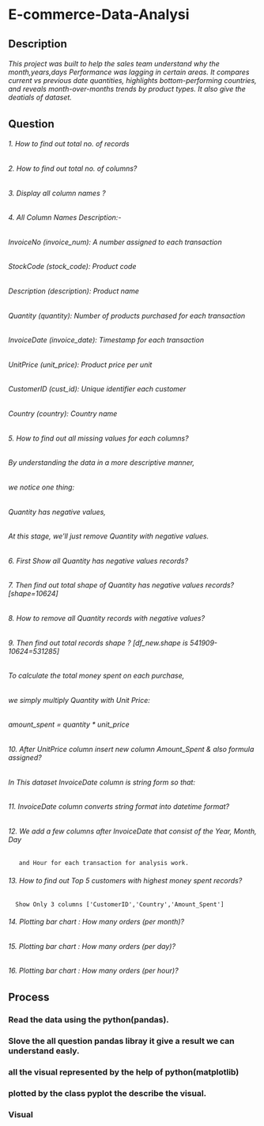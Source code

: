 # E-commerce-Data-Analysi

## Description
######  This project was built to help the sales team understand why the month,years,days Performance was lagging in certain areas. It compares current vs previous date quantities, highlights bottom-performing countries, and reveals month-over-months trends by product types. It also give the deatials of dataset.

## Question
###### 1. How to find out total no. of records 
###### 2. How to find out total no. of columns?
###### 3. Display all column names ?

###### 4. All Column Names Description:-
###### InvoiceNo (invoice_num): A number assigned to each transaction
###### StockCode (stock_code): Product code
###### Description (description): Product name
###### Quantity (quantity): Number of products purchased for each transaction
###### InvoiceDate (invoice_date): Timestamp for each transaction
###### UnitPrice (unit_price): Product price per unit
###### CustomerID (cust_id): Unique identifier each customer
###### Country (country): Country name

###### 5. How to find out all missing values for each columns?

######  By understanding the data in a more descriptive manner,
###### we notice one thing:
###### Quantity has negative values, 
###### At this stage, we’ll just remove Quantity with negative values.

###### 6. First Show all Quantity has negative values records?
###### 7. Then find out total shape of Quantity has negative values records? [shape=10624]
###### 8. How to remove all Quantity records with negative values?
###### 9. Then find out total records shape ? [df_new.shape is  541909-10624=531285]

###### To calculate the total money spent on each purchase, 
###### we simply multiply Quantity with Unit Price:
###### amount_spent = quantity * unit_price

###### 10. After UnitPrice column insert new column Amount_Spent & also formula assigned?

###### In This dataset InvoiceDate column is string form so that:

###### 11. InvoiceDate column converts string format into datetime format?

###### 12.  We add a few columns after InvoiceDate that consist of the Year, Month, Day 
       and Hour for each transaction for analysis work.

###### 13. How to find out Top 5 customers with highest money spent records?
      Show Only 3 columns ['CustomerID','Country','Amount_Spent']

###### 14. Plotting bar chart : How many orders (per month)?

###### 15. Plotting bar chart : How many orders (per day)?

###### 16. Plotting bar chart : How many orders (per hour)?

## Process
### Read the data using the python(pandas).
### Slove the all question pandas libray it give a result we can understand easly.
### all the visual represented by the help of python(matplotlib)
### plotted by the class pyplot the describe the visual.

### Visual
